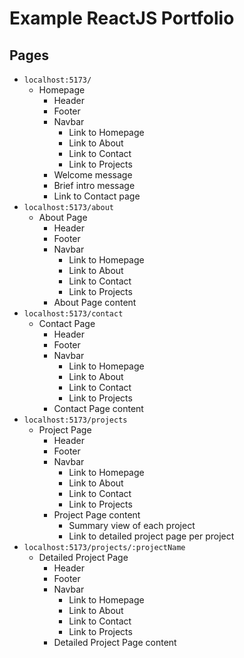 # Example ReactJS Portfolio

## Pages 

- `localhost:5173/`
	- Homepage
		- Header
		- Footer
		- Navbar
			- Link to Homepage
			- Link to About
			- Link to Contact
			- Link to Projects
		- Welcome message
		- Brief intro message
		- Link to Contact page 
- `localhost:5173/about`
	- About Page 
		- Header
		- Footer
		- Navbar
			- Link to Homepage
			- Link to About
			- Link to Contact
			- Link to Projects
		- About Page content 
- `localhost:5173/contact`
	- Contact Page 
		- Header
		- Footer
		- Navbar
			- Link to Homepage
			- Link to About
			- Link to Contact
			- Link to Projects
		- Contact Page content 
- `localhost:5173/projects`
	- Project Page 
		- Header
		- Footer
		- Navbar
			- Link to Homepage
			- Link to About
			- Link to Contact
			- Link to Projects
		- Project Page content 
			- Summary view of each project
			- Link to detailed project page per project
- `localhost:5173/projects/:projectName`
	- Detailed Project Page 
		- Header
		- Footer
		- Navbar
			- Link to Homepage
			- Link to About
			- Link to Contact
			- Link to Projects
		- Detailed Project Page content 